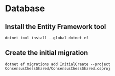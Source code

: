 # Database

## Install the Entity Framework tool

```shell
dotnet tool install --global dotnet-ef
```

## Create the initial migration

```shell
dotnet ef migrations add InitialCreate --project ConsensusChessShared/ConsensusChessShared.csproj
```

